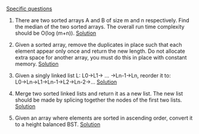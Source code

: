 [Specific questions](http://www.programcreek.com/2012/11/top-10-algorithms-for-coding-interview/)

1. There are two sorted arrays A and B of size m and n respectively. Find the median of the two sorted arrays. The overall run time complexity should be O(log (m+n)).
[Solution](http://www.programcreek.com/2012/12/leetcode-median-of-two-sorted-arrays-java/)

2. Given a sorted array, remove the duplicates in place such that each element appear only once and return the new length. Do not allocate extra space for another array, you must do this in place with constant memory.
[Solution](http://www.programcreek.com/2013/01/leetcode-remove-duplicates-from-sorted-array-java/)

3. Given a singly linked list L: L0→L1→ ... →Ln-1→Ln,
reorder it to: L0→Ln→L1→Ln-1→L2→Ln-2→...
[Solution](http://www.programcreek.com/2013/12/in-place-reorder-a-singly-linked-list-in-java/)

4. Merge two sorted linked lists and return it as a new list. The new list should be made by splicing together the nodes of the first two lists.
[Solution](http://www.programcreek.com/2012/12/leetcode-merge-two-sorted-lists-java/)

5. Given an array where elements are sorted in ascending order, convert it to a height balanced BST.
[Solution](http://www.programcreek.com/2013/01/leetcode-convert-sorted-array-to-binary-search-tree-java/)


